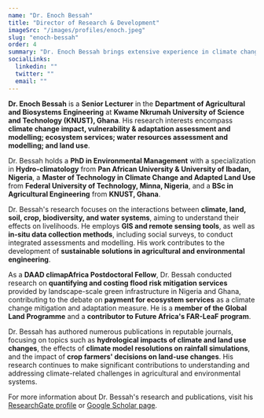 ```yaml
---
name: "Dr. Enoch Bessah"
title: "Director of Research & Development"
imageSrc: "/images/profiles/enoch.jpeg"
slug: "enoch-bessah"
order: 4
summary: "Dr. Enoch Bessah brings extensive experience in climate change, soil science, and water resources management. He is a Senior Lecturer at KNUST's Agricultural and Biosystems Engineering Department. Dr. Bessah guarantees AINAS's research delivers scientifically sound solutions. These solutions are specifically designed for local contexts."
socialLinks:
  linkedin: ""
  twitter: ""
  email: ""
---
```

**Dr. Enoch Bessah** is a **Senior Lecturer** in the **Department of Agricultural and Biosystems Engineering** at **Kwame Nkrumah University of Science and Technology (KNUST), Ghana**. His research interests encompass **climate change impact, vulnerability & adaptation assessment and modelling; ecosystem services; water resources assessment and modelling; and land use**. 

Dr. Bessah holds a **PhD in Environmental Management** with a specialization in **Hydro-climatology** from **Pan African University & University of Ibadan, Nigeria**, a **Master of Technology in Climate Change and Adapted Land Use** from **Federal University of Technology, Minna, Nigeria**, and a **BSc in Agricultural Engineering** from **KNUST, Ghana**.

Dr. Bessah's research focuses on the interactions between **climate, land, soil, crop, biodiversity, and water systems**, aiming to understand their effects on livelihoods. He employs **GIS and remote sensing tools**, as well as **in-situ data collection methods**, including social surveys, to conduct integrated assessments and modelling. His work contributes to the development of **sustainable solutions in agricultural and environmental engineering**.

As a **DAAD climapAfrica Postdoctoral Fellow**, Dr. Bessah conducted research on **quantifying and costing flood risk mitigation services** provided by landscape-scale green infrastructure in Nigeria and Ghana, contributing to the debate on **payment for ecosystem services** as a climate change mitigation and adaptation measure. He is a **member of the Global Land Programme** and a **contributor to Future Africa's FAR-LeaF program**.

Dr. Bessah has authored numerous publications in reputable journals, focusing on topics such as **hydrological impacts of climate and land use changes**, the effects of **climate model resolutions on rainfall simulations**, and the impact of **crop farmers' decisions on land-use changes**. His research continues to make significant contributions to understanding and addressing climate-related challenges in agricultural and environmental systems.

For more information about Dr. Bessah's research and publications, visit his [ResearchGate profile](https://www.researchgate.net/profile/Enoch_Bessah2) or [Google Scholar page](https://scholar.google.com/citations?user=uWNSG4AAAAAJ&hl=en).
